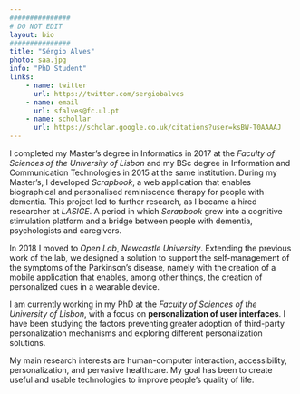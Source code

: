 ```yaml
---
###############
# DO NOT EDIT
layout: bio
###############
title: "Sérgio Alves"
photo: saa.jpg
info: "PhD Student"
links:
    - name: twitter
      url: https://twitter.com/sergiobalves
    - name: email
      url: sfalves@fc.ul.pt
    - name: schollar
      url: https://scholar.google.co.uk/citations?user=ksBW-T0AAAAJ
---
```


I completed my Master’s degree in Informatics in 2017 at the <i>Faculty of Sciences of the University of Lisbon</i> and my BSc degree in Information and Communication Technologies in 2015 at the same institution. During my Master’s, I developed <i>Scrapbook</i>, a web application that enables biographical and personalised reminiscence therapy for people with dementia. This project led to further research, as I became a hired researcher at <i>LASIGE</i>. A period in which <i>Scrapbook</i> grew into a cognitive stimulation platform and a bridge between people with dementia, psychologists and caregivers.

In 2018 I moved to <i>Open Lab</i>, <i>Newcastle University</i>. Extending the previous work of the lab, we designed a solution to support the self-management of the symptoms of the  Parkinson’s disease, namely with the creation of a mobile application that enables, among other things, the creation of personalized cues in a wearable device.

I am currently working in my PhD at the <i>Faculty of Sciences of the University of Lisbon</i>, with a focus on <b>personalization of user interfaces</b>. I have been studying the factors preventing greater adoption of third-party personalization mechanisms and exploring different personalization solutions.

My main research interests are human-computer interaction, accessibility, personalization, and pervasive healthcare. My goal has been to create useful and usable technologies to improve people’s quality of life.

